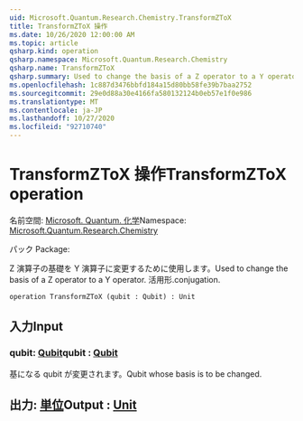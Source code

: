 ```yaml
---
uid: Microsoft.Quantum.Research.Chemistry.TransformZToX
title: TransformZToX 操作
ms.date: 10/26/2020 12:00:00 AM
ms.topic: article
qsharp.kind: operation
qsharp.namespace: Microsoft.Quantum.Research.Chemistry
qsharp.name: TransformZToX
qsharp.summary: Used to change the basis of a Z operator to a Y operator. conjugation.
ms.openlocfilehash: 1c887d3476bbfd184a15d80bb58fe39b7baa2752
ms.sourcegitcommit: 29e0d88a30e4166fa580132124b0eb57e1f0e986
ms.translationtype: MT
ms.contentlocale: ja-JP
ms.lasthandoff: 10/27/2020
ms.locfileid: "92710740"
---
```

# <a name="transformztox-operation"></a><span data-ttu-id="4d1b5-102">TransformZToX 操作</span><span class="sxs-lookup"><span data-stu-id="4d1b5-102">TransformZToX operation</span></span>

<span data-ttu-id="4d1b5-103">名前空間: [Microsoft. Quantum. 化学](xref:Microsoft.Quantum.Research.Chemistry)</span><span class="sxs-lookup"><span data-stu-id="4d1b5-103">Namespace: [Microsoft.Quantum.Research.Chemistry](xref:Microsoft.Quantum.Research.Chemistry)</span></span>

<span data-ttu-id="4d1b5-104">パック [](https://nuget.org/packages/)</span><span class="sxs-lookup"><span data-stu-id="4d1b5-104">Package: [](https://nuget.org/packages/)</span></span>


<span data-ttu-id="4d1b5-105">Z 演算子の基礎を Y 演算子に変更するために使用します。</span><span class="sxs-lookup"><span data-stu-id="4d1b5-105">Used to change the basis of a Z operator to a Y operator.</span></span>
<span data-ttu-id="4d1b5-106">活用形.</span><span class="sxs-lookup"><span data-stu-id="4d1b5-106">conjugation.</span></span>

```qsharp
operation TransformZToX (qubit : Qubit) : Unit
```


## <a name="input"></a><span data-ttu-id="4d1b5-107">入力</span><span class="sxs-lookup"><span data-stu-id="4d1b5-107">Input</span></span>

### <a name="qubit--qubit"></a><span data-ttu-id="4d1b5-108">qubit: [Qubit](xref:microsoft.quantum.lang-ref.qubit)</span><span class="sxs-lookup"><span data-stu-id="4d1b5-108">qubit : [Qubit](xref:microsoft.quantum.lang-ref.qubit)</span></span>

<span data-ttu-id="4d1b5-109">基になる qubit が変更されます。</span><span class="sxs-lookup"><span data-stu-id="4d1b5-109">Qubit whose basis is to be changed.</span></span>



## <a name="output--unit"></a><span data-ttu-id="4d1b5-110">出力: [単位](xref:microsoft.quantum.lang-ref.unit)</span><span class="sxs-lookup"><span data-stu-id="4d1b5-110">Output : [Unit](xref:microsoft.quantum.lang-ref.unit)</span></span>

